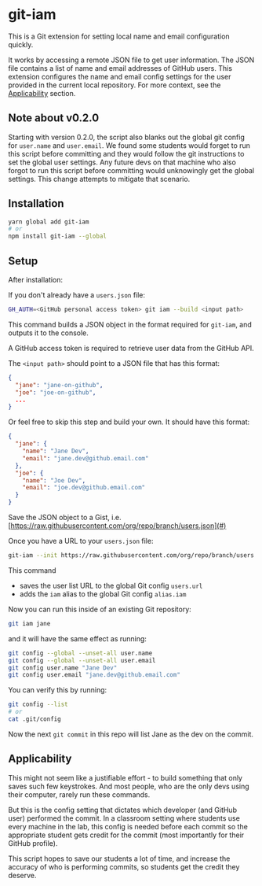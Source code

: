 # git-iam

This is a Git extension for setting local name and email configuration quickly.

It works by accessing a remote JSON file to get user information. The JSON file
contains a list of name and email addresses of GitHub users. This extension
configures the name and email config settings for the user provided in the
current local repository. For more context, see the
[Applicability](#applicability) section.


## Note about v0.2.0

Starting with version 0.2.0, the script also blanks out the global git config for `user.name` and `user.email`. We found some students would forget to run this script before committing and they would follow the git instructions to set the global user settings. Any future devs on that machine who also forgot to run this script before committing would unknowingly get the global settings. This change attempts to mitigate that scenario.


## Installation

```sh
yarn global add git-iam
# or
npm install git-iam --global
```


## Setup

After installation:
 
If you don't already have a `users.json` file:

```sh
GH_AUTH=<GitHub personal access token> git iam --build <input path>
```

This command builds a JSON object in the format required for `git-iam`, and outputs it to the console.

A GitHub access token is required to retrieve user data from the GitHub API.

The `<input path>` should point to a JSON file that has this format:

```json
{
  "jane": "jane-on-github",
  "joe": "joe-on-github",
  ...
}
```

Or feel free to skip this step and build your own. It should have this format:

```json
{
  "jane": {
    "name": "Jane Dev",
    "email": "jane.dev@github.email.com"
  },
  "joe": {
    "name": "Joe Dev",
    "email": "joe.dev@github.email.com"
  }
}
```

Save the JSON object to a Gist, i.e. [https://raw.githubusercontent.com/org/repo/branch/users.json](#)

Once you have a URL to your `users.json` file:

```sh
git-iam --init https://raw.githubusercontent.com/org/repo/branch/users.json
```

This command

* saves the user list URL to the global Git config `users.url`
* adds the `iam` alias to the global Git config `alias.iam`

Now you can run this inside of an existing Git repository:

```sh
git iam jane
```

and it will have the same effect as running:

```sh
git config --global --unset-all user.name
git config --global --unset-all user.email
git config user.name "Jane Dev"
git config user.email "jane.dev@github.email.com"
```

You can verify this by running:

```sh
git config --list
# or
cat .git/config
```

Now the next `git commit` in this repo will list Jane as the dev on the commit.


## Applicability

This might not seem like a justifiable effort - to build something that only
saves such few keystrokes. And most people, who are the only devs using their
computer, rarely run these commands.

But this is the config setting that dictates which developer (and GitHub user)
performed the commit. In a classroom setting where students use every machine
in the lab, this config is needed before each commit so the appropriate student
gets credit for the commit (most importantly for their GitHub profile).

This script hopes to save our students a lot of time, and increase the accuracy
of who is performing commits, so students get the credit they deserve.
